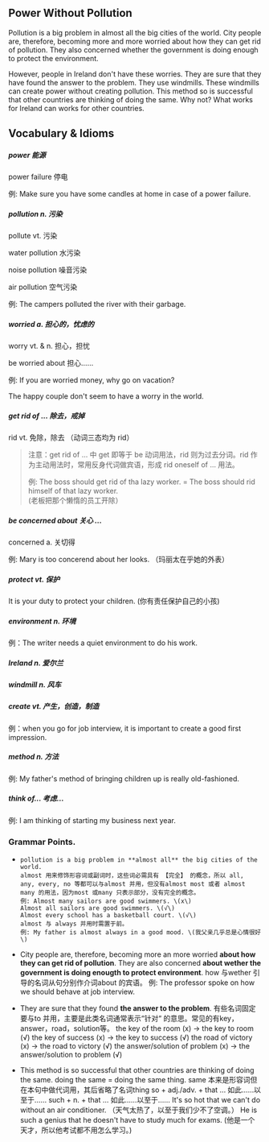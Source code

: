 ## Power Without Pollution

Pollution is a big problem in almost all the big cities of the world. City people are, therefore, becoming more and more worried about how they can get rid of pollution. They also concerned whether the government is doing enough to protect the environment.

However, people in Ireland don't have these worries. They are sure that they have found the answer to the problem. They use windmills. These windmills can create power without creating pollution. This method so is successful that other countries are thinking of doing the same. Why not? What works for Ireland can works for other countries.

## Vocabulary & Idioms

##### power 能源

power failure 停电

例: Make sure you have some candles at home in case of a power failure.

##### pollution  n. 污染

pollute vt. 污染

water pollution 水污染

noise pollution 噪音污染

air pollution 空气污染

例: The campers polluted the river with their garbage.

##### worried  a. 担心的，忧虑的

worry  vt. & n. 担心，担忧

be worried about 担心……

例: If you are worried money, why go on vacation?

The happy couple  don't seem to have a worry in the world.

##### get rid of ...   除去，戒掉

rid   vt. 免除，除去 （动词三态均为 rid）

> 注意：get rid of ... 中 get 即等于 be 动词用法，rid 则为过去分词。rid 作为主动用法时，常用反身代词做宾语，形成 rid oneself of ... 用法。
>
> 例: The boss should get rid of tha lazy worker. =  The boss should rid himself of that lazy worker.  
> \(老板把那个懒惰的员工开除）

##### be concerned about 关心 ...

concerned  a. 关切得

例: Mary is too concerend about her looks. （玛丽太在乎她的外表）

##### protect  vt. 保护

It is your duty to protect your children. \(你有责任保护自己的小孩\)

##### environment n. 环境

例：The writer needs a quiet environment to do his work.

##### Ireland  n. 爱尔兰

##### windmill n. 风车

##### create  vt. 产生，创造，制造

例：when you go for job interview, it is important to create a good first impression.

##### method n. 方法

例: My father's method of bringing children up is really old-fashioned.

##### think of...   考虑...

例: I am thinking of starting my business next year.

### Grammar Points. 

*     pollution is a big problem in **almost all** the big cities of the world.  
      almost 用来修饰形容词或副词时，这些词必需具有 【完全】 的概念，所以 all, any, every, no 等都可以与almost 并用，但没有almost most 或者 almost many 的用法，因为most 或many 只表示部分，没有完全的概念。       
      例: Almost many sailors are good swimmers. \(x\)             
      Almost all sailors are good swimmers. \(√\)             
      Almost every school has a basketball court. \(√\)       
      almost 与 always 并用时需置于前。       
      例: My father is almost always in a good mood. \(我父亲几乎总是心情很好\)

* City people are, therefore, becoming more an more worried **about how they can get rid of pollution**.     They are also concerned **about wether the government is doing enougth to protect environment**.     how 与wether 引导的名词从句分别作介词about 的宾语。     例: The professor spoke on how we should behave at job interview.

* They are sure that they found **the answer to the problem**.     有些名词固定要与to 并用，主要是此类名词通常表示“针对“ 的意思。常见的有key，answer，road，solution等。     the key of the room \(x\) -&gt; the key to room \(√\)     the key of success \(x\) -&gt; the key to success \(√\)     the road of victory \(x\) -&gt; the road to victory \(√\)     the answer/solution of problem \(x\) -&gt; the answer/solution to problem \(√\)

* This method is so successful that other countries are thinking of doing the same.     doing the same = doing the same thing. same 本来是形容词但在本句中做代词用，其后省略了名词thing     so + adj./adv. + that ...    如此……以至于……     such + n. + that ...    如此……以至于……     It's so hot that we can't do without an air conditioner.  （天气太热了，以至于我们少不了空调。）     He is such a genius that he doesn't have to study much for exams. \(他是一个天才，所以他考试都不用怎么学习。\)



